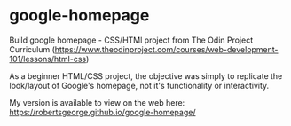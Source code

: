 # google-homepage
Build google homepage - CSS/HTMl project from The Odin Project Curriculum (https://www.theodinproject.com/courses/web-development-101/lessons/html-css)
  
As a beginner HTML/CSS project, the objective was simply to replicate the look/layout of Google's homepage, not it's functionality or interactivity.
  
My version is available to view on the web here: https://robertsgeorge.github.io/google-homepage/

